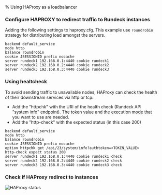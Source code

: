 % Using HAProxy as a loadbalancer

<!---
Original:
http://support.rundeck.com/customer/en/portal/articles/2894842-health-check-based-on-execution-mode-for-haproxy-lb
http://support.rundeck.com/customer/en/portal/articles/2894840-enable-cgi-script-on-jetty
--->

### Configure HAPROXY to redirect traffic to Rundeck instances

Adding the following settings to haproxy.cfg. 
This example use `roundrobin` strategy for distributing load amongst the servers.

```
backend default_service
mode http
balance roundrobin
cookie JSESSIONID prefix nocache
server rundeck1 192.168.0.1:4440 cookie rundeck1
server rundeck2 192.168.0.2:4440 cookie rundeck2
server rundeck3 192.168.0.3:4440 cookie rundeck3
```

### Using healtcheck 

To avoid sending traffic to unavailable nodes, HAProxy can check the health of
their downstream services via http or tcp. 

* Add the "httpchk" with the URI of the health check (Rundeck API "system info" endpoint). 
  The token value and the execution mode that you want to use are needed.
* Add the "http-check" with the expected status (in this case 200)
 
```
backend default_service
mode http
balance roundrobin
cookie JSESSIONID prefix nocache
option httpchk get /api/23/system/info?authtoken=<TOKEN_VALUE>
http-check expect status 200
server rundeck1 192.168.0.1:4440 cookie rundeck1 check
server rundeck2 192.168.0.2:4440 cookie rundeck2 check
server rundeck3 192.168.0.3:4440 cookie rundeck3 check
```


### Check if HAProxy redirect to instances

![HAProxy status](../../../figures/haproxy-status.png)
